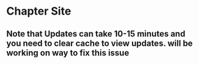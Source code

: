 # Chapter Site
## Note that Updates can take 10-15 minutes and you need to clear cache to view updates. will be working on way to fix this issue
